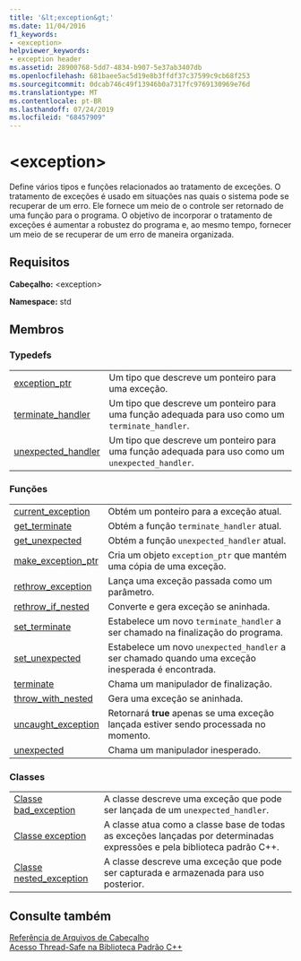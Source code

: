 ```yaml
---
title: '&lt;exception&gt;'
ms.date: 11/04/2016
f1_keywords:
- <exception>
helpviewer_keywords:
- exception header
ms.assetid: 28900768-5dd7-4834-b907-5e37ab3407db
ms.openlocfilehash: 681baee5ac5d19e8b3ffdf37c37599c9cb68f253
ms.sourcegitcommit: 0dcab746c49f13946b0a7317fc9769130969e76d
ms.translationtype: MT
ms.contentlocale: pt-BR
ms.lasthandoff: 07/24/2019
ms.locfileid: "68457909"
---
```

# <a name="ltexceptiongt"></a>&lt;exception&gt;

Define vários tipos e funções relacionados ao tratamento de exceções. O tratamento de exceções é usado em situações nas quais o sistema pode se recuperar de um erro. Ele fornece um meio de o controle ser retornado de uma função para o programa. O objetivo de incorporar o tratamento de exceções é aumentar a robustez do programa e, ao mesmo tempo, fornecer um meio de se recuperar de um erro de maneira organizada.

## <a name="requirements"></a>Requisitos

**Cabeçalho:** \<exception>

**Namespace:** std

## <a name="members"></a>Membros

### <a name="typedefs"></a>Typedefs

|||
|-|-|
|[exception_ptr](../standard-library/exception-typedefs.md#exception_ptr)|Um tipo que descreve um ponteiro para uma exceção.|
|[terminate_handler](../standard-library/exception-typedefs.md#terminate_handler)|Um tipo que descreve um ponteiro para uma função adequada para uso como um `terminate_handler`.|
|[unexpected_handler](../standard-library/exception-typedefs.md#unexpected_handler)|Um tipo que descreve um ponteiro para uma função adequada para uso como um `unexpected_handler`.|

### <a name="functions"></a>Funções

|||
|-|-|
|[current_exception](../standard-library/exception-functions.md#current_exception)|Obtém um ponteiro para a exceção atual.|
|[get_terminate](../standard-library/exception-functions.md#get_terminate)|Obtém a função `terminate_handler` atual.|
|[get_unexpected](../standard-library/exception-functions.md#get_unexpected)|Obtém a função `unexpected_handler` atual.|
|[make_exception_ptr](../standard-library/exception-functions.md#make_exception_ptr)|Cria um objeto `exception_ptr` que mantém uma cópia de uma exceção.|
|[rethrow_exception](../standard-library/exception-functions.md#rethrow_exception)|Lança uma exceção passada como um parâmetro.|
|[rethrow_if_nested](../standard-library/exception-functions.md#rethrow_if_nested)|Converte e gera exceção se aninhada.|
|[set_terminate](../standard-library/exception-functions.md#set_terminate)|Estabelece um novo `terminate_handler` a ser chamado na finalização do programa.|
|[set_unexpected](../standard-library/exception-functions.md#set_unexpected)|Estabelece um novo `unexpected_handler` a ser chamado quando uma exceção inesperada é encontrada.|
|[terminate](../standard-library/exception-functions.md#terminate)|Chama um manipulador de finalização.|
|[throw_with_nested](../standard-library/exception-functions.md#throw_with_nested)|Gera uma exceção se aninhada.|
|[uncaught_exception](../standard-library/exception-functions.md#uncaught_exception)|Retornará **true** apenas se uma exceção lançada estiver sendo processada no momento.|
|[unexpected](../standard-library/exception-functions.md#unexpected)|Chama um manipulador inesperado.|

### <a name="classes"></a>Classes

|||
|-|-|
|[Classe bad_exception](../standard-library/bad-exception-class.md)|A classe descreve uma exceção que pode ser lançada de um `unexpected_handler`.|
|[Classe exception](../standard-library/exception-class.md)|A classe atua como a classe base de todas as exceções lançadas por determinadas expressões e pela biblioteca padrão C++.|
|[Classe nested_exception](../standard-library/nested-exception-class.md)|A classe descreve uma exceção que pode ser capturada e armazenada para uso posterior.|

## <a name="see-also"></a>Consulte também

[Referência de Arquivos de Cabeçalho](../standard-library/cpp-standard-library-header-files.md)\
[Acesso Thread-Safe na Biblioteca Padrão C++](../standard-library/thread-safety-in-the-cpp-standard-library.md)
